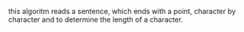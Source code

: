this algoritm reads a sentence, which ends with a point, character by character and to determine the length of a character.

